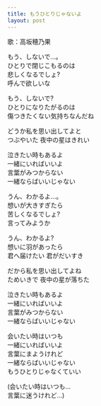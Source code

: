 ```yaml
---
title: もうひとりじゃないよ
layout: post
---
```

歌：<a class="honoka">高坂穂乃果</a>

<p><a class="honoka">もう、しないで…。<br />
ひとりで閉じこもるのは<br />
悲しくなるでしょ?<br />
呼んで欲しいな</a></p>

<p><a class="honoka">もう、しないで?<br />
ひとりになりたがるのは<br />
傷つきたくない気持ちなんだね</a></p>

<p><a class="honoka">どうか私を思い出してよと<br />
つぶやいた 夜中の星はきれい</a></p>

<p><a class="honoka">泣きたい時もあるよ<br />
一緒にいればいいよ<br />
言葉がみつからない<br />
一緒ならばいいじゃない</a></p>

<p><a class="honoka">うん、わかるよ…。<br />
想いが大きすぎたら<br />
苦しくなるでしょ?<br />
言ってみようか</a></p>

<p><a class="honoka">うん、わかるよ?<br />
想いに羽があったら<br />
君へ届けたい 君がだいすき</a></p>

<p><a class="honoka">だから私を思い出してよね<br />
ためいきで 夜中の星が落ちた</a></p>

<p><a class="honoka">泣きたい時もあるよ<br />
一緒にいればいいよ<br />
言葉がみつからない<br />
一緒ならばいいじゃない</a></p>

<p><a class="honoka">会いたい時はいつも<br />
一緒にいればいいよ<br />
言葉にまようけれど<br />
一緒ならばいいじゃない<br />
もうひとりじゃなくていい</a></p>

<p><a class="honoka">(会いたい時はいつも…<br />
言葉に迷うけれど…)</a></p>